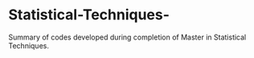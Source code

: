 # Statistical-Techniques-
Summary of codes developed during completion of Master in Statistical Techniques. 
